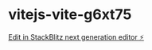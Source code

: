 # vitejs-vite-g6xt75

[Edit in StackBlitz next generation editor ⚡️](https://stackblitz.com/~/github.com/narababa18/vitejs-vite-g6xt75)